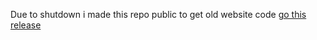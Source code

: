 Due to shutdown i made this repo public to get old website code [go this release](https://github.com/PixelByte-Network/GGRadioFM/releases/tag/Site)
